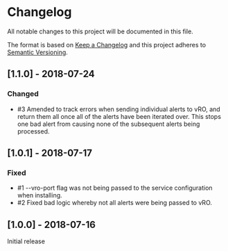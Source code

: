 # Changelog
All notable changes to this project will be documented in this file.

The format is based on [Keep a Changelog](http://keepachangelog.com/en/1.0.0/)
and this project adheres to [Semantic Versioning](http://semver.org/spec/v2.0.0.html).

## [1.1.0] - 2018-07-24
### Changed
 - #3 Amended to track errors when sending individual alerts to vRO, and return them all once all of the alerts have been iterated over.  This stops one bad alert from causing none of the subsequent alerts being processed.

## [1.0.1] - 2018-07-17
### Fixed
 - #1 --vro-port flag was not being passed to the service configuration when installing.
 - #2 Fixed bad logic whereby not all alerts were being passed to vRO.

## [1.0.0] - 2018-07-16
Initial release
